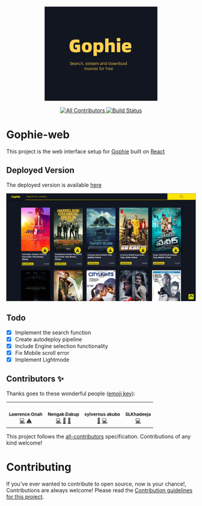 <p align="center"><img src="public/reel.png" alt="Gophie" height="250px"></p>

<div align="center">
<!-- ALL-CONTRIBUTORS-BADGE:START - Do not remove or modify this section -->
  <a href="#contributors">
  <img src="https://img.shields.io/badge/all_contributors-4-orange.svg?style=flat-square" alt="All Contributors">	
  </a>
<!-- ALL-CONTRIBUTORS-BADGE:END -->
  <a href="https://travis-ci.com/go-phie/gophie-web">
    <img src="https://travis-ci.com/go-phie/gophie-web.svg?branch=master" alt="Build Status">
  </a>
</div>

# Gophie-web

This project is the web interface setup for [Gophie](https://github.com/go-phie/gophie) built on [React](https://github.com/facebook/react)


## Deployed Version

The deployed version is available [here](https://go-phie.github.io/gophie-web)

![Preview](public/demo.png)

## Todo

- [x] Implement the search function
- [x] Create autodeploy pipeline
- [x] Include Engine selection functionality
- [x] Fix Mobile scroll error
- [x] Implement Lightmode

## Contributors ✨

Thanks goes to these wonderful people ([emoji key](https://allcontributors.org/docs/en/emoji-key)):

<!-- ALL-CONTRIBUTORS-LIST:START - Do not remove or modify this section -->
<!-- prettier-ignore-start -->
<!-- markdownlint-disable -->
<table>
  <tr>
    <td align="center"><a href="https://github.com/kodjunkie"><img src="https://avatars0.githubusercontent.com/u/21959017?v=4" width="100px;" alt=""/><br /><sub><b>Lawrence Onah</b></sub></a><br /><a href="https://github.com/Go-phie/gophie-web/commits?author=kodjunkie" title="Code">💻</a> <a href="https://github.com/Go-phie/gophie-web/commits?author=kodjunkie" title="Tests">⚠️</a></td>
    <td align="center"><a href="http://nenosoft-tech.rf.gd"><img src="https://avatars0.githubusercontent.com/u/34240577?v=4" width="100px;" alt=""/><br /><sub><b>Nengak Dakup</b></sub></a><br /><a href="https://github.com/Go-phie/gophie-web/commits?author=NengakDakup" title="Code">💻</a> <a href="#maintenance-NengakDakup" title="Maintenance">🚧</a> <a href="https://github.com/Go-phie/gophie-web/pulls?q=is%3Apr+reviewed-by%3ANengakDakup" title="Reviewed Pull Requests">👀</a></td>
    <td align="center"><a href="https://tacafrica.org"><img src="https://avatars0.githubusercontent.com/u/26682159?v=4" width="100px;" alt=""/><br /><sub><b>sylvernus akubo</b></sub></a><br /><a href="https://github.com/Go-phie/gophie-web/issues?q=author%3Asilvareal" title="Bug reports">🐛</a> <a href="https://github.com/Go-phie/gophie-web/commits?author=silvareal" title="Code">💻</a></td>
    <td align="center"><a href="https://github.com/SLKhadeeja"><img src="https://avatars2.githubusercontent.com/u/43624344?v=4" width="100px;" alt=""/><br /><sub><b>SLKhadeeja</b></sub></a><br /><a href="https://github.com/Go-phie/gophie-web/commits?author=SLKhadeeja" title="Code">💻</a></td>
  </tr>
</table>

<!-- markdownlint-enable -->
<!-- prettier-ignore-end -->
<!-- ALL-CONTRIBUTORS-LIST:END -->

This project follows the [all-contributors](https://github.com/all-contributors/all-contributors) specification. Contributions of any kind welcome!

<!-- Contribution Guidelines -->
# Contributing
If you've ever wanted to contribute to open source, now is your chance!, Contributions are always welcome! Please read the [Contribution guidelines for this project](docs/CONTRIBUTING.md).
